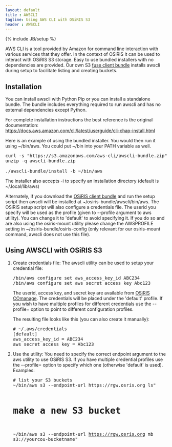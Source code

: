 ```yaml
---
layout: default
title : AWSCLI
tagline: Using AWS CLI with OSiRIS S3
header : AWSCLI
---
```

{% include JB/setup %}

AWS CLI is a tool provided by Amazon for command line interaction with various services that they offer.  In the context of OSiRIS it can be used to interact with OSiRIS S3 storage.  Easy to use bundled installers with no dependencies are provided.  Our own S3 <a href="s3fuse.html">fuse client bundle</a> installs awscli during setup to facilitate listing and creating buckets.  

<h2>Installation</h2>

You can install awscli with Python Pip or you can install a standalone bundle.  The bundle includes everything required to run awscli and has no external dependencies except Python.  

For complete installation instructions the best reference is the original documentation:  
<a href="https://docs.aws.amazon.com/cli/latest/userguide/cli-chap-install.html">https://docs.aws.amazon.com/cli/latest/userguide/cli-chap-install.html</a>

Here is an example of using the bundled installer.  You would then run it using ~/bin/aws.  You could put ~/bin into your PATH variable as well.  
<pre>
curl -s "https://s3.amazonaws.com/aws-cli/awscli-bundle.zip" -o "awscli-bundle.zip"
unzip -q awscli-bundle.zip

./awscli-bundle/install -b ~/bin/aws
</pre>

The installer also accepts -i to specify an installation directory (default is ~/.local/lib/aws)

Alternately, if you download the <a href="https://github.com/MI-OSiRIS/osiris-bundle/releases/latest/download/osiris-bundle.tgz">OSiRIS client bundle</a> and run the setup script then awscli will be installed at ~/osiris-bundle/awscli/bin/aws.  The OSiRIS setup script will also configure a credentials file.  The userid you specify will be used as the profile (given to --profile argument to aws utility).  You can change it to 'default' to avoid specifying it.  If you do so and are also using the osiris-mount utility please change the AWSPROFILE setting in ~/osiris-bundle/osiris-config (only relevant for our osiris-mount command, awscli does not use this file).    

<h2>Using AWSCLI with OSiRIS S3</h2>

<ol class="bolditem">
<li>
    <p>
        <span>Create credentials file: </span> The awscli utility can be used to setup your credential file:
    </p>
<pre>
/bin/aws configure set aws_access_key_id ABC234
/bin/aws configure set aws_secret_access_key Abc123
</pre>
<p>
    The userid, access key, and secret key are available from <a href="https://comanage.osris.org">OSiRIS COmanage</a>.  The credentials will be placed under the 'default' profile.  If you wish to have multiple profiles for different credentials use the --profile= option to point to different configuration profiles.
</p>

<p>The resulting file looks like this (you can also create it manually):</p>
<pre>
# ~/.aws/credentials 
[default]
aws_access_key_id = ABC234
aws_secret_access_key = Abc123
</pre>  
</li>
<li>
    <p>
        <span>Use the utility: </span> You need to specify the correct endpoint argument to the aws utility to use OSiRIS S3.  If you have multiple credential profiles use the --profile= option to specify which one (otherwise 'default' is used).  Examples:
    </p>
<pre>
# list your S3 buckets
~/bin/aws s3 --endpoint-url https://rgw.osris.org ls"

# make a new S3 bucket
~/bin/aws s3 --endpoint-url https://rgw.osris.org mb s3://yourcou-bucketname"
</pre>
</li>
